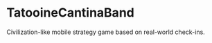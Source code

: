 TatooineCantinaBand
===================

Civilization-like mobile strategy game based on real-world check-ins.
